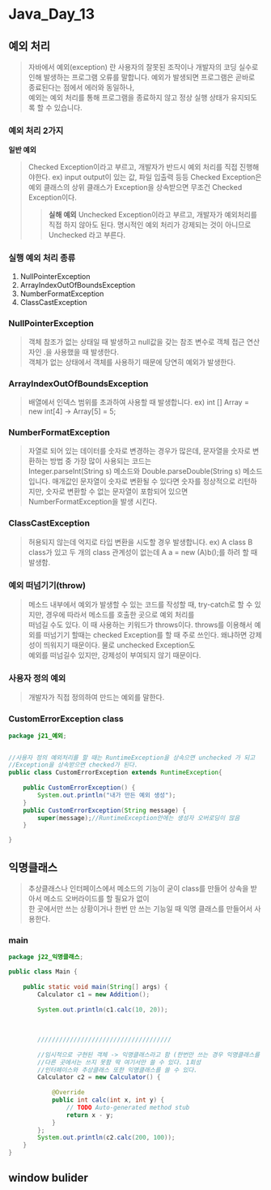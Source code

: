# Java_Day_13

## 예외 처리
>자바에서 예외(exception) 란 사용자의 잘못된 조작이나 개발자의 코딩 실수로 인해 발생하는 프로그램 오류를 말합니다. 예외가 발생되면 프로그램은 곧바로 종료된다는 점에서 에러와 동일하나,  
>예외는 예외 처리를 통해 프로그램을 종료하지 않고 정상 실행 상태가 유지되도록 할 수 있습니다.

### 예외 처리 2가지
**일반 예외**
> Checked Exception이라고 부르고, 개발자가 반드시 예외 처리를 직접 진행해야한다.
> ex) input output이 있는 값, 파일 입출력 등등
> Checked Exception은 예외 클래스의 상위 클래스가 Exception을 상속받으면 무조건 Checked Exception이다.
> > **실해 예외**
> > Unchecked Exception이라고 부르고, 개발자가 예외처리를 직접 하지 않아도 된다. 명시적인 예외 처리가 강제되는 것이 아니므로  
> > Unchecked 라고 부른다.

### 실행 예외 처리 종류
1. NullPointerException
2. ArrayIndexOutOfBoundsException 
3. NumberFormatException 
4. ClassCastException 

### NullPointerException
> 객체 참조가 없는 상태일 때 발생하고 null값을 갖는 참조 변수로 객체 접근 연산자인 .을 사용했을 때 발생한다.  
> 객체가 없는 상태에서 객체를 사용하기 때문에 당연히 예외가 발생한다.

### ArrayIndexOutOfBoundsException
> 배열에서 인덱스 범위를 초과하여 사용할 때 발생합니다. 
> ex) int [] Array = new int[4] -> Array[5] = 5;

### NumberFormatException
> 자열로 되어 있는 데이터를 숫자로 변경하는 경우가 많은데, 문자열을 숫자로 변환하는 방법 중 가장 많이 사용되는 코드는  
> Integer.parseInt(String s) 메소드와 Double.parseDouble(String s) 메소드입니다. 매개값인 문자열이 숫자로 변환될 수 있다면 숫자를 정상적으로 리턴하지만, 
>  숫자로 변환할 수 없는 문자열이 포함되어 있으면 NumberFormatException을 발생 시킨다.

### ClassCastException 
> 허용되지 않는데 억지로 타입 변환을 시도할 경우 발생합니다.
> ex) A class B class가 있고 두 개의 class 관계성이 없는데 A a = new (A)b();를 하려 할 때 발생함.

### 예외 떠넘기기(throw)
> 메소드 내부에서 예외가 발생할 수 있는 코드를 작성할 때, try-catch로 할 수 있지만, 경우에 따라서 메소드를 호출한 곳으로 예외 처리를  
> 떠넘길 수도 있다. 이 때 사용하는 키워드가 throws이다.
> throws를 이용해서 예외를 떠넘기기 할때는 checked Exception를 할 때 주로 쓰인다. 왜냐하면 강제성이 띄워지기 때문이다. 물로 unchecked Exception도  
> 예외를 떠넘길수 있지만, 강제성이 부여되지 않기 때문이다.

### 사용자 정의 예외
> 개발자가 직접 정의하여 만드는 예외를 말한다.
### CustomErrorException class
```java
package j21_예외;


//사용자 정의 예외처리를 할 때는 RuntimeException을 상속으면 unchecked 가 되고
//Exception을 상속받으면 checked가 된다.
public class CustomErrorException extends RuntimeException{
	
	public CustomErrorException() {
		System.out.println("내가 만든 예외 생성");
	}
	public CustomErrorException(String message) {
		super(message);//RuntimeException안에는 생성자 오버로딩이 많음
	}

}
```

## 익명클래스
> 추상클래스나 인터페이스에서 메소드의 기능이 굳이 class를 만들어 상속을 받아서 메소드 오버라이드를 할 필요가 없이  
> 한 곳에서만 쓰는 상황이거나 한번 만 쓰는 기능일 때 익명 클래스를 만들어서 사용한다.
### main
```java
package j22_익명클래스;

public class Main {
	
	public static void main(String[] args) {
		Calculator c1 = new Addition();
		
		System.out.println(c1.calc(10, 20));
		
		
		
		/////////////////////////////////////
		
		//임시적으로 구현된 객체 -> 익명클래스라고 함 (한번만 쓰는 경우 익명클래스를 이용한다)
		//다른 곳에서는 쓰지 못함 딱 여기서만 쓸 수 있다. 1회성
		//인터페이스와 추상클래스 또한 익명클래스를 쓸 수 있다.
		Calculator c2 = new Calculator() { 
			
			@Override
			public int calc(int x, int y) {
				// TODO Auto-generated method stub
				return x - y;
			}
		};
		System.out.println(c2.calc(200, 100));
	}
}

```

## window bulider
